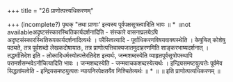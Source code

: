 +++
title = "26 प्राणोत्पत्त्यधिकरणम्"

+++
(incomplete?) पृथक् "तथा प्राणाः' इत्यस्य पूर्वपक्षसूत्रत्वादिति भावः ॥ * ॥not availableअदृष्टसंस्कारस्थितिकार्यदर्शनादिति - संस्कारे वासनाप्रलयेऽपि अदृष्टसंस्कारस्थितिरूपकार्यदर्शनादित्यर्थः । परैस्त्वित्यादि - पूर्वाधिकरणविषयवाक्यस्थेति । केषुचित् कोशेषु पठ्यते, तत्र पूर्वशब्दो लेखकदोषायातः, तत्र प्राणोत्पत्तिवाक्यजातमुदाहरणमिति शाङ्करभाष्यदर्शनात् । तद्धर्मातिदेश इति - लोकादिधर्मस्योत्पत्तेरतिदेश इत्यर्थः, जन्मशब्दस्येति व्याहृतपूर्वसूत्रोपस्थापि परामर्शसम्भवेऽनौचित्यादिति भावः । जन्मशब्दस्येति - जन्मवाचकशब्दस्येत्यर्थः । इन्द्रियसमष्टयुत्पत्तेः पूर्वमेव सिद्धतांमत्वेति - इन्द्रियसमष्टयुत्पत्तः न्यायनिरपेक्षतयैव निश्चितेत्यर्थः ॥ * ॥ ॥ इति प्राणोत्पत्यधिकरणम् ॥